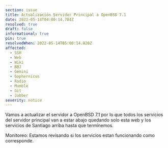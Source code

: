 ```yaml
---
section: issue
title: Actualización Servidor Principal a OpenBSD 7.1
date: 2022-05-14T04:00:14.784Z
resolved: true
draft: false
informational: true
pin: true
resolvedWhen: 2022-05-14T05:00:14.820Z
affected:
  - SSH
  - Web
  - Wiki
  - BBJ
  - Gemini
  - Gophernicus
  - Radio
  - Mumble
  - Git
  - Jabber
severity: notice
---
```

Vamos a actualizar el servidor a OpenBSD 7.1 por lo que todos los servicios del servidor principal van a estar abajo quedando solo esta web y los servicios de Santiago arriba hasta que terminemos.

Monitoreo: Estamos revisando si los servicios estan funcionando como corresponde.